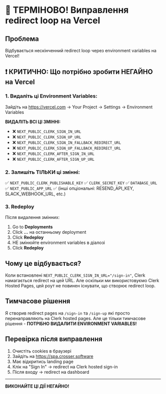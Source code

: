 # 🚨 ТЕРМІНОВО! Виправлення redirect loop на Vercel

## Проблема

Відбувається нескінченний redirect loop через environment variables на Vercel!

## ❗ КРИТИЧНО: Що потрібно зробити НЕГАЙНО на Vercel

### 1. Видаліть ці Environment Variables:

Зайдіть на https://vercel.com → Your Project → Settings → Environment Variables

**ВИДАЛІТЬ ВСІ ЦІ ЗМІННІ:**
- ❌ `NEXT_PUBLIC_CLERK_SIGN_IN_URL`
- ❌ `NEXT_PUBLIC_CLERK_SIGN_UP_URL`
- ❌ `NEXT_PUBLIC_CLERK_SIGN_IN_FALLBACK_REDIRECT_URL`
- ❌ `NEXT_PUBLIC_CLERK_SIGN_UP_FALLBACK_REDIRECT_URL`
- ❌ `NEXT_PUBLIC_CLERK_AFTER_SIGN_IN_URL`
- ❌ `NEXT_PUBLIC_CLERK_AFTER_SIGN_UP_URL`

### 2. Залишіть ТІЛЬКИ ці змінні:

✅ `NEXT_PUBLIC_CLERK_PUBLISHABLE_KEY`
✅ `CLERK_SECRET_KEY`
✅ `DATABASE_URL`
✅ `NEXT_PUBLIC_APP_URL`
✅ (інші опціональні: RESEND_API_KEY, SLACK_WEBHOOK_URL, etc.)

### 3. Redeploy

Після видалення змінних:
1. Go to **Deployments**
2. Click **...** на останньому deployment
3. Click **Redeploy**
4. НЕ змінюйте environment variables в діалозі
5. Click **Redeploy**

## Чому це відбувається?

Коли встановлені `NEXT_PUBLIC_CLERK_SIGN_IN_URL="/sign-in"`, Clerk намагається redirect на цей URL. 
Але оскільки ми використовуємо Clerk Hosted Pages, цей роут не повинен існувати, що створює redirect loop.

## Тимчасове рішення

Я створив redirect pages на `/sign-in` та `/sign-up` які просто перенаправляють на Clerk hosted pages.
Але це тільки тимчасове рішення - **ПОТРІБНО ВИДАЛИТИ ENVIRONMENT VARIABLES!**

## Перевірка після виправлення

1. Очистіть cookies в браузері
2. Зайдіть на https://spa.crosser.software
3. Має відкритись landing page
4. Клік на "Sign In" → redirect на Clerk hosted sign-in
5. Після входу → redirect на dashboard

---

**ВИКОНАЙТЕ ЦІ ДІЇ НЕГАЙНО!**
